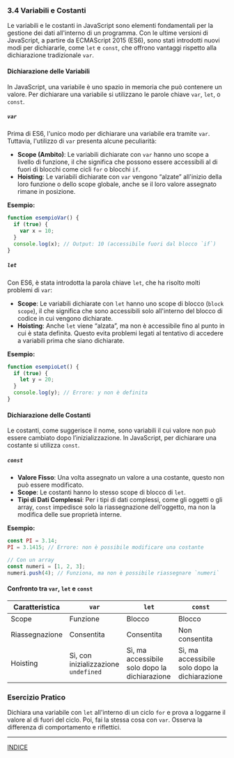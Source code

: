 ### 3.4 Variabili e Costanti

Le variabili e le costanti in JavaScript sono elementi fondamentali per la gestione dei dati all'interno di un programma. Con le ultime versioni di JavaScript, a partire da ECMAScript 2015 (ES6), sono stati introdotti nuovi modi per dichiararle, come `let` e `const`, che offrono vantaggi rispetto alla dichiarazione tradizionale `var`. 

#### Dichiarazione delle Variabili

In JavaScript, una variabile è uno spazio in memoria che può contenere un valore. Per dichiarare una variabile si utilizzano le parole chiave `var`, `let`, o `const`.

##### `var`
Prima di ES6, l'unico modo per dichiarare una variabile era tramite `var`. Tuttavia, l'utilizzo di `var` presenta alcune peculiarità:

- **Scope (Ambito)**: Le variabili dichiarate con `var` hanno uno scope a livello di funzione, il che significa che possono essere accessibili al di fuori di blocchi come cicli `for` o blocchi `if`.
- **Hoisting**: Le variabili dichiarate con `var` vengono “alzate” all'inizio della loro funzione o dello scope globale, anche se il loro valore assegnato rimane in posizione.

**Esempio:**
```javascript
function esempioVar() {
  if (true) {
    var x = 10;
  }
  console.log(x); // Output: 10 (accessibile fuori dal blocco `if`)
}
```

##### `let`
Con ES6, è stata introdotta la parola chiave `let`, che ha risolto molti problemi di `var`:

- **Scope**: Le variabili dichiarate con `let` hanno uno scope di blocco (`block scope`), il che significa che sono accessibili solo all'interno del blocco di codice in cui vengono dichiarate.
- **Hoisting**: Anche `let` viene “alzata”, ma non è accessibile fino al punto in cui è stata definita. Questo evita problemi legati al tentativo di accedere a variabili prima che siano dichiarate.

**Esempio:**
```javascript
function esempioLet() {
  if (true) {
    let y = 20;
  }
  console.log(y); // Errore: y non è definita
}
```

#### Dichiarazione delle Costanti

Le costanti, come suggerisce il nome, sono variabili il cui valore non può essere cambiato dopo l’inizializzazione. In JavaScript, per dichiarare una costante si utilizza `const`.

##### `const`
- **Valore Fisso**: Una volta assegnato un valore a una costante, questo non può essere modificato.
- **Scope**: Le costanti hanno lo stesso scope di blocco di `let`.
- **Tipi di Dati Complessi**: Per i tipi di dati complessi, come gli oggetti o gli array, `const` impedisce solo la riassegnazione dell'oggetto, ma non la modifica delle sue proprietà interne.

**Esempio:**
```javascript
const PI = 3.14;
PI = 3.1415; // Errore: non è possibile modificare una costante

// Con un array
const numeri = [1, 2, 3];
numeri.push(4); // Funziona, ma non è possibile riassegnare `numeri`
```

#### Confronto tra `var`, `let` e `const`

| Caratteristica    | `var`                          | `let`                          | `const`                           |
|-------------------|--------------------------------|--------------------------------|-----------------------------------|
| Scope             | Funzione                       | Blocco                         | Blocco                            |
| Riassegnazione    | Consentita                     | Consentita                     | Non consentita                    |
| Hoisting          | Sì, con inizializzazione `undefined` | Sì, ma accessibile solo dopo la dichiarazione | Sì, ma accessibile solo dopo la dichiarazione |

### Esercizio Pratico

Dichiara una variabile con `let` all'interno di un ciclo `for` e prova a loggarne il valore al di fuori del ciclo. Poi, fai la stessa cosa con `var`. Osserva la differenza di comportamento e riflettici.

--- 
[INDICE](README.md) 